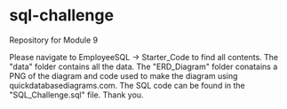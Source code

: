 # sql-challenge
Repository for Module 9

Please navigate to EmployeeSQL -> Starter_Code to find all contents.
The "data" folder contains all the data.
The "ERD_Diagram" folder conatains a PNG of the diagram and code used to make the diagram using quickdatabasediagrams.com.
The SQL code can be found in the "SQL_Challenge.sql" file. 
Thank you. 